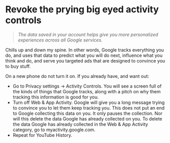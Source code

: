 # Revoke the prying big eyed activity controls

> _The data saved in your account helps give you more personalized experiences across all Google services._
 
Chills up and down my spine. In other words, Google tracks everything you do, and uses that data to predict what you 
will do next, influence what you think and do, and serve you targeted ads that are designed to convince you to buy 
stuff.

On a new phone do not turn it on. If you already have, and want out:

* Go to Privacy settings -> Activity Controls. You will see a screen full of the kinds of things that Google tracks, 
along with a pitch on why them tracking this information is good for you.
* Turn off Web & App Activity. Google will give you a long message trying to convince you to let them keep tracking you. 
This does not put an end to Google collecting this data on you. It only pauses the collection. Nor will this delete 
the data Google has already collected on you. To delete the data Google has already collected in the Web & App Activity 
category, go to myactivity.google.com.
* Repeat for YouTube History.
